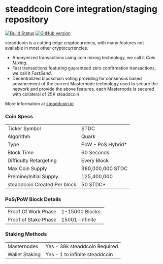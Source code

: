 steaddcoin Core integration/staging repository
=====================================

[![Build Status](https://travis-ci.org/steaddcoin-Project/steaddcoin.svg?branch=master)](https://travis-ci.org/steaddcoin-Project/steaddcoin) [![GitHub version](https://badge.fury.io/gh/steaddcoin-Project%2Fsteaddcoin.svg)](https://badge.fury.io/gh/steaddcoin-Project%2Fsteaddcoin)

steaddcoin is a cutting edge cryptocurrency, with many features not available in most other cryptocurrencies.
- Anonymized transactions using coin mixing technology, we call it _Coin Mixing_.
- Fast transactions featuring guaranteed zero confirmation transactions, we call it _FastSend_.
- Decentralized blockchain voting providing for consensus based advancement of the current Masternode
  technology used to secure the network and provide the above features, each Masternode is secured
  with collateral of 25K steaddcoin

More information at [steaddcoin.io](http://www.steaddcoin.io)

### Coin Specs
<table>
<tr><td>Ticker Symbol</td><td>STDC</td></tr>
<tr><td>Algorithm</td><td>Quark</td></tr>
<tr><td>Type</td><td>PoW - PoS Hybrid*</td></tr>
<tr><td>Block Time</td><td>60 Seconds</td></tr>
<tr><td>Difficulty Retargeting</td><td>Every Block</td></tr>
<tr><td>Max Coin Supply</td><td>380,000,000 STDC</td></tr>
<tr><td>Premine/Initial Supply</td><td>125,400,000</td></tr>
<tr><td>steaddcoin Created Per block</td><td>50 STDC*</td></tr>
</table>


### PoS/PoW Block Details
<table>
<tr><td>Proof Of Work Phase</td><td>1-15000 Blocks.</td></tr>
<tr><td>Proof of Stake Phase</td><td>15001-infinite</td></tr>
</table>

### Staking Methods
<table>
<tr><td>Masternodes</td><td>Yes - 38k steaddcoin Required</td></tr>
<tr><td>Wallet Staking</td><td>Yes - 1 to infinite steaddcoin</td></tr>
</table>

</table>
